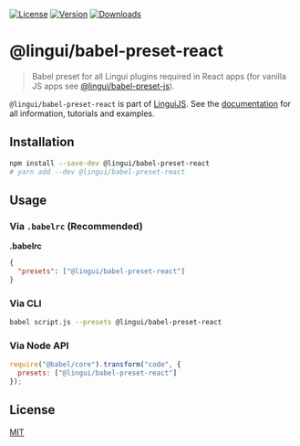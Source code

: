[![License][Badge-License]][License]
[![Version][Badge-Version]][Package]
[![Downloads][Badge-Downloads]][Package]

# @lingui/babel-preset-react

> Babel preset for all Lingui plugins required in React apps (for vanilla JS apps see [@lingui/babel-preset-js](https://www.npmjs.com/package/@lingui/babel-preset-js)).

`@lingui/babel-preset-react` is part of [LinguiJS][LinguiJS]. See the [documentation][Documentation] for all information, tutorials and examples.

## Installation

```sh
npm install --save-dev @lingui/babel-preset-react
# yarn add --dev @lingui/babel-preset-react
```

## Usage

### Via `.babelrc` (Recommended)

**.babelrc**

```json
{
  "presets": ["@lingui/babel-preset-react"]
}
```

### Via CLI

```bash
babel script.js --presets @lingui/babel-preset-react
```

### Via Node API

```js
require("@babel/core").transform("code", {
  presets: ["@lingui/babel-preset-react"]
});
```

## License

[MIT][License]

[License]: https://github.com/lingui/js-lingui/blob/master/LICENSE
[LinguiJS]: https://github.com/lingui/js-lingui
[Documentation]: https://lingui.js.org/
[Package]: https://www.npmjs.com/package/@lingui/babel-preset-react
[Badge-Downloads]: https://img.shields.io/npm/dw/@lingui/babel-preset-react.svg
[Badge-Version]: https://img.shields.io/npm/v/@lingui/babel-preset-react.svg 
[Badge-License]: https://img.shields.io/npm/l/@lingui/babel-preset-react.svg
